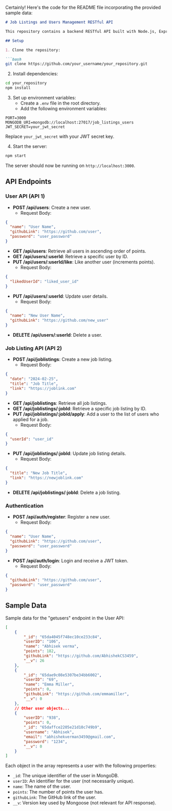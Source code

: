 Certainly! Here's the code for the README file incorporating the provided sample data:

```markdown
# Job Listings and Users Management RESTful API

This repository contains a backend RESTful API built with Node.js, Express.js, and MongoDB for managing job listings and users. The API allows users to view job listings, apply for jobs, and interact with other users by liking them to increase their points.

## Setup

1. Clone the repository:

```bash
git clone https://github.com/your_username/your_repository.git
```

2. Install dependencies:

```bash
cd your_repository
npm install
```

3. Set up environment variables:
   - Create a `.env` file in the root directory.
   - Add the following environment variables:

```plaintext
PORT=3000
MONGODB_URI=mongodb://localhost:27017/job_listings_users
JWT_SECRET=your_jwt_secret
```

Replace `your_jwt_secret` with your JWT secret key.

4. Start the server:

```bash
npm start
```

The server should now be running on `http://localhost:3000`.

## API Endpoints

### User API (API 1)

- **POST /api/users**: Create a new user.
  - Request Body:

```json
{
  "name": "User Name",
  "githubLink": "https://github.com/user",
  "password": "user_password"
}
```

- **GET /api/users**: Retrieve all users in ascending order of points.
- **GET /api/users/:userId**: Retrieve a specific user by ID.
- **PUT /api/users/:userId/like**: Like another user (increments points).
  - Request Body:

```json
{
  "likedUserId": "liked_user_id"
}
```

- **PUT /api/users/:userId**: Update user details.
  - Request Body:

```json
{
  "name": "New User Name",
  "githubLink": "https://github.com/new_user"
}
```

- **DELETE /api/users/:userId**: Delete a user.

### Job Listing API (API 2)

- **POST /api/joblistings**: Create a new job listing.
  - Request Body:

```json
{
  "date": "2024-02-25",
  "title": "Job Title",
  "link": "https://joblink.com"
}
```

- **GET /api/joblistings**: Retrieve all job listings.
- **GET /api/joblistings/:jobId**: Retrieve a specific job listing by ID.
- **PUT /api/joblistings/:jobId/apply**: Add a user to the list of users who applied for a job.
  - Request Body:

```json
{
  "userId": "user_id"
}
```

- **PUT /api/joblistings/:jobId**: Update job listing details.
  - Request Body:

```json
{
  "title": "New Job Title",
  "link": "https://newjoblink.com"
}
```

- **DELETE /api/joblistings/:jobId**: Delete a job listing.

### Authentication

- **POST /api/auth/register**: Register a new user.
  - Request Body:

```json
{
  "name": "User Name",
  "githubLink": "https://github.com/user",
  "password": "user_password"
}
```

- **POST /api/auth/login**: Login and receive a JWT token.
  - Request Body:

```json
{
  "githubLink": "https://github.com/user",
  "password": "user_password"
}
```

## Sample Data

Sample data for the "getusers" endpoint in the User API:

```json
[
    {
        "_id": "65da4045f748ec10ce233c84",
        "userID": "106",
        "name": "Abhisek verma",
        "points": 182,
        "githubLink": "https://github.com/AbhishekCS3459",
        "__v": 26
    },
    {
        "_id": "65dae9c08e5307be34bb6002",
        "userID": "69",
        "name": "Emma Miller",
        "points": 0,
        "githubLink": "https://github.com/emmamiller",
        "__v": 0
    },
    // Other user objects...
    {
        "userID": "938",
        "points": 0,
        "_id": "65daffce2205e21d10c749b9",
        "username": "Abhisek",
        "email": "abhishekverman3459@gmail.com",
        "password": "1234",
        "__v": 0
    }
]
```

Each object in the array represents a user with the following properties:
- `_id`: The unique identifier of the user in MongoDB.
- `userID`: An identifier for the user (not necessarily unique).
- `name`: The name of the user.
- `points`: The number of points the user has.
- `githubLink`: The GitHub link of the user.
- `__v`: Version key used by Mongoose (not relevant for API response).


